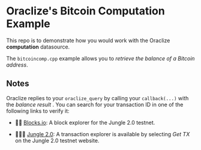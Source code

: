 # Oraclize's Bitcoin Computation Example

This repo is to demonstrate how you would work with the Oraclize **computation** datasource.

The `bitcoincomp.cpp` example allows you to *retrieve the balance of a Bitcoin address*.

## Notes

Oraclize replies to your `oraclize_query` by calling your `callback(...)` with the *balance result* .
You can search for your transaction ID in one of the following links to verify it:

* :mag_right::ledger: [Blocks.io](https://jungle.bloks.io/): A block explorer for the Jungle 2.0 testnet.

* :palm_tree::lion::palm_tree: [Jungle 2.0](https://monitor.jungletestnet.io/#home): A transaction explorer is available by selecting *Get TX* on the Jungle 2.0 testnet website.

